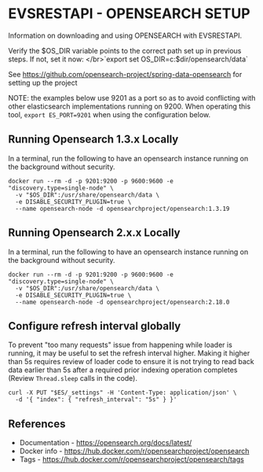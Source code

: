 # EVSRESTAPI - OPENSEARCH SETUP

Information on downloading and using OPENSEARCH with EVSRESTAPI.

Verify the $OS_DIR variable points to the correct path set up in previous steps. If not, set it now: </br>`export set
OS_DIR=c:$dir/opensearch/data`

See https://github.com/opensearch-project/spring-data-opensearch for setting up the project

NOTE: the examples below use 9201 as a port so as to avoid conflicting with other elasticsearch implementations running on 9200.
When operating this tool, `export ES_PORT=9201` when using the configuration below.

## Running Opensearch 1.3.x Locally

In a terminal, run the following to have an opensearch instance running on the background without security. 

    docker run --rm -d -p 9201:9200 -p 9600:9600 -e "discovery.type=single-node" \
      -v "$OS_DIR":/usr/share/opensearch/data \
      -e DISABLE_SECURITY_PLUGIN=true \
      --name opensearch-node -d opensearchproject/opensearch:1.3.19

## Running Opensearch 2.x.x Locally

In a terminal, run the following to have an opensearch instance running on the background without security.

    docker run --rm -d -p 9201:9200 -p 9600:9600 -e "discovery.type=single-node" \
      -v "$OS_DIR":/usr/share/opensearch/data \
      -e DISABLE_SECURITY_PLUGIN=true \
      --name opensearch-node -d opensearchproject/opensearch:2.18.0

## Configure refresh interval globally

To prevent "too many requests" issue from happening while loader is running, it may be useful
to set the refresh interval higher.  Making it higher than 5s requires review of loader
code to ensure it is not trying to read back data earlier than 5s after a required prior
indexing operation completes (Review `Thread.sleep` calls in the code).

```
curl -X PUT "$ES/_settings" -H 'Content-Type: application/json' \
  -d '{ "index": { "refresh_interval": "5s" } }'
```

## References

* Documentation - https://opensearch.org/docs/latest/
* Docker info - https://hub.docker.com/r/opensearchproject/opensearch
* Tags - https://hub.docker.com/r/opensearchproject/opensearch/tags

